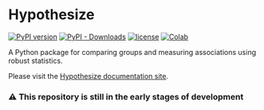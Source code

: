 # Hypothesize
[![PyPI version](https://img.shields.io/pypi/v/hypothesize?style=flat-square)](https://pypi.org/project/hypothesize/)
[![PyPI - Downloads](https://img.shields.io/pypi/dw/hypothesize?style=flat-square)](https://pypistats.org/packages/hypothesize)
[![license](https://img.shields.io/pypi/l/hypothesize?style=flat-square)](https://github.com/Alcampopiano/hypothesize/blob/master/LICENSE)
[![Colab](https://colab.research.google.com/assets/colab-badge.svg)](https://colab.research.google.com/github/Alcampopiano/hypothesize/blob/master/examples/hypothesize_notebook_for_colab.ipynb)

A Python package for comparing groups and measuring associations using robust statistics.

Please visit the [Hypothesize documentation site](https://Alcampopiano.github.io/hypothesize/).

### :warning: This repository is still in the early stages of development